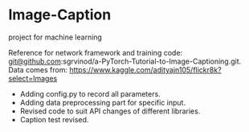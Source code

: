 # Image-Caption
project for machine learning <br />


Reference for network framework and training code: git@github.com:sgrvinod/a-PyTorch-Tutorial-to-Image-Captioning.git. <br />
Data comes from: https://www.kaggle.com/adityajn105/flickr8k?select=Images <br />


- Adding config.py to record all parameters.
- Adding data preprocessing part for specific input.
- Revised code to suit API changes of different libraries.
- Caption test revised.
